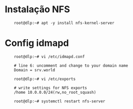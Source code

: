 # Instalação NFS

        root@dlp:~# apt -y install nfs-kernel-server

# Config idmapd

        root@dlp:~# vi /etc/idmapd.conf
        
        # line 6: uncomment and change to your domain name
        Domain = srv.world
        
        root@dlp:~# vi /etc/exports
        
        # write settings for NFS exports
        /home 10.0.0.0/24(rw,no_root_squash)
        
        root@dlp:~# systemctl restart nfs-server



        
